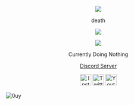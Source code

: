 <p align="center">  
<img src="https://media.discordapp.net/attachments/924197136818651146/925454234231660664/IMG_4028.jpg?width=534&height=401">
</p>
<p align="center">
   death
<p align="center">  
<img src="https://komarev.com/ghpvc/?username=0uy&color=grey">
</p>
</p>
    <p align="center">
  <img src="https://discord.c99.nl/widget/theme-4/575470708369391626.png"/>
</p>
<p align="center">
Currently Doing Nothing
<p align="center">
    <a href="https://discord.gg/yachtt">Discord Server</a>
</p>
<p align="center">
<a href="https://www.instagram.com/luvjzi/" target="_blank"><img src="https://media.discordapp.net/attachments/973725219351068733/973730764560687134/unknown.png?width=676&height=676" alt="Instagram" width="30"></a>
<a href="https://twitter.com/lonewintrs" target="_blank"><img src="http://assets.stickpng.com/images/580b57fcd9996e24bc43c53e.png" alt="Twitter" width="30"></a>
<a href="https://www.youtube.com/channel/UCzb4cDwGtYZUb5TkcTSJVhg" target="_blank"><img src="https://www.iconpacks.net/icons/2/free-youtube-logo-icon-2431-thumb.png" alt="Youtube" width="30"></a>

   
<p>&nbsp;<img align="center" src="https://github-readme-stats.vercel.app/api?username=0uy&show_icons=true&theme=dracula&title_color=ff0000&text_color=c5bfbf&hide_border=true&locale=en" alt="0uy" /></p>   
